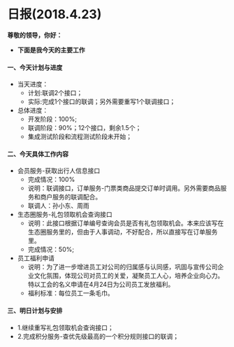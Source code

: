 # 日报(2018.4.23)

**尊敬的领导，你好：**

* **下面是我今天的主要工作**

#### 一、今天计划与进度

* 当天进度：
	* 计划:联调2个接口；
	* 实际:完成1个接口的联调；另外需要重写1个联调接口；
* 总体进度：
	* 开发阶段：100%;
	* 联调阶段：90%；12个接口，剩余1.5个；
	* 集成测试阶段和流程测试阶段未开始；
	
#### 二、今天具体工作内容

* 会员服务-获取出行人信息接口
	* 完成情况：100%
	* 说明：联调接口，订单服务-门票类商品提交订单时调用。另外需要商品服务和商户服务的联调配合。
	* 联调人：孙小东、周雨
* 生态圈服务-礼包领取机会查询接口
	* 说明：此接口根据订单编号查询会员是否有礼包领取机会。本来应该写在生态圈服务里的，但由于人事调动，不好配合，所以直接写在订单服务里。
	* 完成情况：50%;
* 员工福利申请
	* 说明：为了进一步增进员工对公司的归属感与认同感，巩固与宣传公司企业文化氛围，体现公司对员工的关爱，凝聚员工人心，培养企业向心力。特以工会的名义申请在4月24日为公司员工发放福利。
	* 福利标准：每位员工一条毛巾。

#### 三、明日计划与安排

* 1.继续重写礼包领取机会查询接口；
* 2.完成积分服务-查优先级最高的一个积分规则接口的联调；